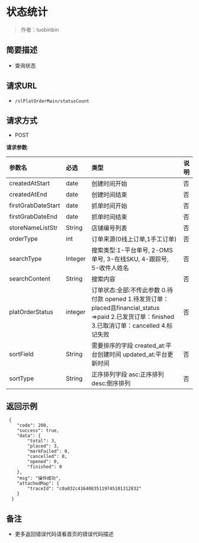 # 状态统计

> 作者：luobinbin

## 简要描述

- 查询状态

## 请求URL
- `/slPlatOrderMain/statusCount `

## 请求方式
- POST

**请求参数**:

|参数名|必选|类型|说明|
|:----    |:---|:----- |-----   |
|createdAtStart |date   |创建时间开始|否|
|createdAtEnd |date   |创建时间结束|否|
|firstGrabDateStart |date   |抓单时间开始|否|
|firstGrabDateEnd |date   |抓单时间结束|否|
|storeNameListStr |String   |店铺编号列表|否|
|orderType |int   |订单来源(0线上订单,1手工订单)|否|
|searchType |Integer   |搜索类型:1-平台单号, 2-OMS单号, 3-在线SKU, 4-跟踪号, 5-收件人姓名|否|
|searchContent |String   |搜索内容|否|
|platOrderStatus |integer   |订单状态:全部:不传此参数 0.待付款 opened 1.待发货订单：placed且financial_status =>paid 2.已发货订单：finished 3.已取消订单：cancelled 4.标记失败 |否|
|sortField |String   |需要排序的字段 created_at:平台创建时间 updated_at:平台更新时间|否|
|sortType |String   |正序排列字段 asc:正序排列 desc:倒序排列|否|

## 返回示例 

``` 
 {
    "code": 200,
    "success": true,
    "data": {
        "total": 3,
		"placed": 3,
		"markFailed": 0,
		"cancelled": 0,
		"opened": 0,
		"finished": 0
    },
    "msg": "操作成功",
    "attachedMap": {
        "traceId": "c0a832c41640835119745101312832"
    }
  }
```
## 备注 

- 更多返回错误代码请看首页的错误代码描述